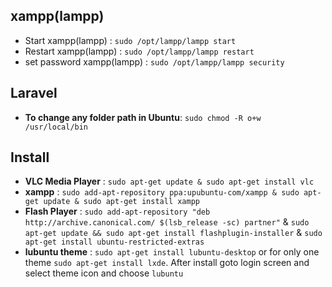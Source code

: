 ## xampp(lampp) ##
- Start xampp(lampp) : `sudo /opt/lampp/lampp start`
- Restart xampp(lampp) : `sudo /opt/lampp/lampp restart`
- set password xampp(lampp) : `sudo /opt/lampp/lampp security`

## Laravel ##
- <b>To change any folder path in Ubuntu</b>: `sudo chmod -R o+w /usr/local/bin`

## Install ##
- <b>VLC Media Player</b> : `sudo apt-get update & sudo apt-get install vlc`
- <b>xampp</b> : `sudo add-apt-repository ppa:upubuntu-com/xampp & sudo apt-get update & sudo apt-get install xampp`
- <b>Flash Player</b> : `sudo add-apt-repository "deb http://archive.canonical.com/ $(lsb_release -sc) partner"` & `sudo apt-get update && sudo apt-get install flashplugin-installer` & `sudo apt-get install ubuntu-restricted-extras`  
- <b>lubuntu theme</b> : `sudo apt-get install lubuntu-desktop` or for only one theme `sudo apt-get install lxde`. After install goto login screen and select theme icon and choose `lubuntu`
